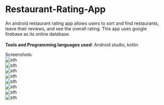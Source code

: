 # Restaurant-Rating-App
An android restaurant rating app allows users to sort and find restaurants, leave their reviews, and see the overall rating. This app uses google firebase as its online database.<br><br>
__Tools and Programming languages used__: Android studio, kotlin

Screenshots: <br>
![sth](/images/1.PNG)<br>
![sth](/images/2.PNG)<br>
![sth](/images/3.PNG)<br>
![sth](/images/4.PNG)<br>
![sth](/images/5.PNG)<br>
![sth](/images/6.PNG)<br>
![sth](/images/7.PNG)<br>
![sth](/images/8.PNG)<br>

